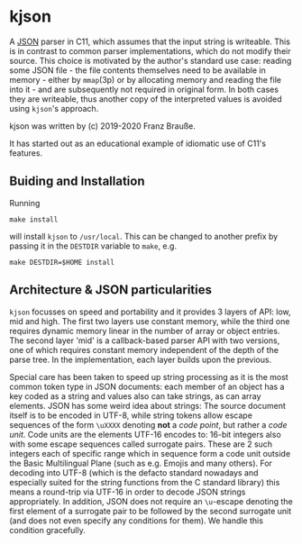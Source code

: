 kjson
=====
A [JSON](http://json.org/) parser in C11, which assumes that the input string is writeable.
This is in contrast to common parser implementations, which do not modify their source.
This choice is motivated by the author's standard use case: reading some JSON file - the
file contents themselves need to be available in memory - either by `mmap`(3p) or by allocating
memory and reading the file into it - and are subsequently not required in original form.
In both cases they are writeable, thus another copy of the interpreted values is avoided
using `kjson`'s approach.

kjson was written by
  (c) 2019-2020 Franz Brauße.

It has started out as an educational example of idiomatic use of C11's features.

Buiding and Installation
------------------------
Running
```
make install
```
will install `kjson` to `/usr/local`. This can be changed to
another prefix by passing it in the `DESTDIR` variable to `make`, e.g.
```
make DESTDIR=$HOME install
```

Architecture & JSON particularities
-----------------------------------
`kjson` focusses on speed and portability and it provides 3 layers of API: low, mid and high.
The first two layers use constant memory, while the third one requires dynamic memory linear
in the number of array or object entries. The second layer 'mid' is a callback-based parser
API with two versions, one of which requires constant memory independent of the depth of the
parse tree. In the implementation, each layer builds upon the previous.

Special care has been taken to speed up string processing as it is the most common token type
in JSON documents: each member of an object has a key coded as a string and values also can
take strings, as can array elements.
JSON has some weird idea about strings:
The source document itself is to be encoded in UTF-8, while string tokens allow escape
sequences of the form `\uXXXX` denoting **not** a *code point*, but rather a *code unit*.
Code units are the elements UTF-16 encodes to: 16-bit integers also with some escape sequences
called surrogate pairs. These are 2 such integers each of specific range which in sequence
form a code unit outside the Basic Multilingual Plane (such as e.g. Emojis and many others).
For decoding into UTF-8 (which is the defacto standard nowadays and especially suited
for the string functions from the C standard library) this means a round-trip via UTF-16 in
order to decode JSON strings appropriately. In addition, JSON does not require an
`\u`-escape denoting the first element of a surrogate pair to be followed by the second
surrogate unit (and does not even specify any conditions for them). We handle this condition
gracefully.
